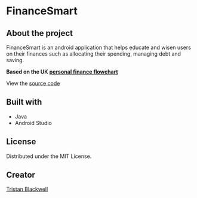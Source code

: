 # FinanceSmart

## About the project

FinanceSmart is an android application that helps educate and wisen users on their finances such as allocating their spending, managing debt and saving.

**Based on the UK [personal finance flowchart]**

View the [source code]

[personal finance flowchart]: https://ukpersonal.finance/flowchart/
[source code]: https://github.com/TristanBlackwell/financesmart

## Built with

- Java
- Android Studio

## License

Distributed under the MIT License.

## Creator

[Tristan Blackwell](https://github.com/TristanBlackwell)
